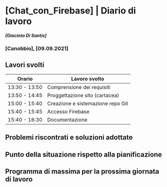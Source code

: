 # [Chat_con_Firebase] | Diario di lavoro
##### [Giacinto Di Santis]
### [Canobbio], [09.09.2021]

## Lavori svolti


|Orario        |Lavoro svolto                     |
|--------------|----------------------------------|
|13:30 - 13:50 |Comprensione dei requisiti        |
|13:50 - 14:45 |Proggettazione sito (cartacea)    |
|15:00 - 15:40 |Creazione e sistemazione repo Git |
|15:40 - 15:45 |Accesso Firebase                  |
|15:40 - 16:30 |Documentazione                    |

##  Problemi riscontrati e soluzioni adottate


##  Punto della situazione rispetto alla pianificazione


## Programma di massima per la prossima giornata di lavoro
